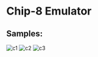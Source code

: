 # Chip-8 Emulator

## Samples:
![c1](https://user-images.githubusercontent.com/4964755/183433736-55f72f0a-ba7c-42c1-b18b-613e5f1b3141.gif)
![c2](https://user-images.githubusercontent.com/4964755/183433742-29dc1129-6aa8-4201-90af-1737ecddd098.gif)
![c3](https://user-images.githubusercontent.com/4964755/183433750-12212d3f-35d3-4841-9131-e9b61c9371ec.gif)
